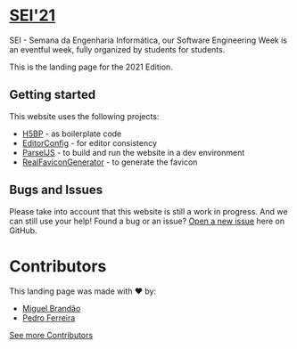 # [SEI'21](https://github.com/cesium/2021.seium.org)

SEI - Semana da Engenharia Informática, our Software Engineering Week is an
eventful week, fully organized by students for students.

This is the landing page for the 2021 Edition.

## Getting started

This website uses the following projects:

* [H5BP](https://html5boilerplate.com/) - as boilerplate code
* [EditorConfig](https://editorconfig.org/) - for editor consistency
* [ParselJS](https://parceljs.org/) - to build and run the website in a dev environment
* [RealFaviconGenerator](https://realfavicongenerator.net) - to generate the favicon

## Bugs and Issues

Please take into account that this website is still a work in progress. And
we can still use your help! Found a bug or an issue?
[Open a new issue](https://github.com/cesium/2019.seium.org/issues) here on
GitHub.

# Contributors

This landing page was made with :heart: by:

* [Miguel Brandão](https://github.com/miguelbrandao)
* [Pedro Ferreira](https://github.com/pferreira101)


[See more Contributors](https://github.com/cesium/2019.seium.org/graphs/contributors)
